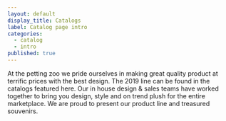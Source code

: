 ```yaml
---
layout: default
display_title: Catalogs
label: Catalog page intro
categories:
  - catalog
  - intro
published: true
---
```


At the petting zoo we pride ourselves in making great quality product at terrific prices with the best design. The 2019 line can be found in the catalogs featured here. Our in house design & sales teams have worked together to bring you design, style and on trend plush for the entire  marketplace. We are proud to present our product line and treasured souvenirs.

